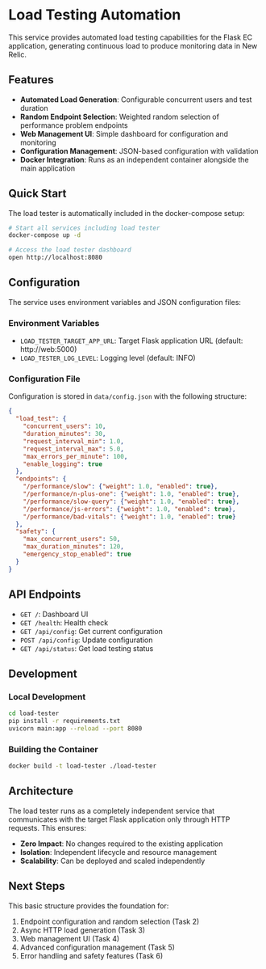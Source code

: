 # Load Testing Automation

This service provides automated load testing capabilities for the Flask EC application, generating continuous load to produce monitoring data in New Relic.

## Features

- **Automated Load Generation**: Configurable concurrent users and test duration
- **Random Endpoint Selection**: Weighted random selection of performance problem endpoints
- **Web Management UI**: Simple dashboard for configuration and monitoring
- **Configuration Management**: JSON-based configuration with validation
- **Docker Integration**: Runs as an independent container alongside the main application

## Quick Start

The load tester is automatically included in the docker-compose setup:

```bash
# Start all services including load tester
docker-compose up -d

# Access the load tester dashboard
open http://localhost:8080
```

## Configuration

The service uses environment variables and JSON configuration files:

### Environment Variables

- `LOAD_TESTER_TARGET_APP_URL`: Target Flask application URL (default: http://web:5000)
- `LOAD_TESTER_LOG_LEVEL`: Logging level (default: INFO)

### Configuration File

Configuration is stored in `data/config.json` with the following structure:

```json
{
  "load_test": {
    "concurrent_users": 10,
    "duration_minutes": 30,
    "request_interval_min": 1.0,
    "request_interval_max": 5.0,
    "max_errors_per_minute": 100,
    "enable_logging": true
  },
  "endpoints": {
    "/performance/slow": {"weight": 1.0, "enabled": true},
    "/performance/n-plus-one": {"weight": 1.0, "enabled": true},
    "/performance/slow-query": {"weight": 1.0, "enabled": true},
    "/performance/js-errors": {"weight": 1.0, "enabled": true},
    "/performance/bad-vitals": {"weight": 1.0, "enabled": true}
  },
  "safety": {
    "max_concurrent_users": 50,
    "max_duration_minutes": 120,
    "emergency_stop_enabled": true
  }
}
```

## API Endpoints

- `GET /`: Dashboard UI
- `GET /health`: Health check
- `GET /api/config`: Get current configuration
- `POST /api/config`: Update configuration
- `GET /api/status`: Get load testing status

## Development

### Local Development

```bash
cd load-tester
pip install -r requirements.txt
uvicorn main:app --reload --port 8080
```

### Building the Container

```bash
docker build -t load-tester ./load-tester
```

## Architecture

The load tester runs as a completely independent service that communicates with the target Flask application only through HTTP requests. This ensures:

- **Zero Impact**: No changes required to the existing application
- **Isolation**: Independent lifecycle and resource management
- **Scalability**: Can be deployed and scaled independently

## Next Steps

This basic structure provides the foundation for:

1. Endpoint configuration and random selection (Task 2)
2. Async HTTP load generation (Task 3)
3. Web management UI (Task 4)
4. Advanced configuration management (Task 5)
5. Error handling and safety features (Task 6)